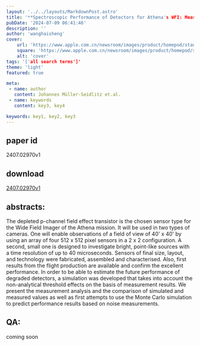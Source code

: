 ```yaml
---
layout: '../../layouts/MarkdownPost.astro'
title: '**Spectroscopic Performance of Detectors for Athena's WFI: Measurements and Simulation**'
pubDate: '2024-07-09 06:41:46'
description: ''
author: 'wanghaisheng'
cover:
    url: 'https://www.apple.com.cn/newsroom/images/product/homepod/standard/Apple-HomePod-hero-230118_big.jpg.large_2x.jpg'
    square: 'https://www.apple.com.cn/newsroom/images/product/homepod/standard/Apple-HomePod-hero-230118_big.jpg.large_2x.jpg'
    alt: 'cover'
tags: '['all search terms']' 
theme: 'light'
featured: true

meta:
 - name: author
   content: Johannes Müller-Seidlitz et.al.
 - name: keywords
   content: key3, key4

keywords: key1, key2, key3
---
```


## paper id
2407.02970v1
## download
[2407.02970v1](http://arxiv.org/abs/2407.02970v1)
## abstracts:
The depleted p-channel field effect transistor is the chosen sensor type for the Wide Field Imager of the Athena mission. It will be used in two types of cameras. One will enable observations of a field of view of 40' x 40' by using an array of four 512 x 512 pixel sensors in a 2 x 2 configuration. A second, small one is designed to investigate bright, point-like sources with a time resolution of up to 40 microseconds. Sensors of final size, layout, and technology were fabricated, assembled and characterised. Also, first results from the flight production are available and confirm the excellent performance. In order to be able to estimate the future performance of degraded detectors, a simulation was developed that takes into account the non-analytical threshold effects on the basis of measurement results. We present the measurement analysis and the comparison of simulated and measured values as well as first attempts to use the Monte Carlo simulation to predict performance results based on noise measurements.
## QA:
coming soon
